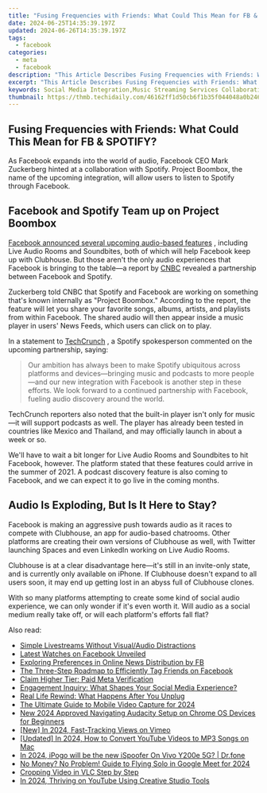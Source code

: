 ```yaml
---
title: "Fusing Frequencies with Friends: What Could This Mean for FB & SPOTIFY?"
date: 2024-06-25T14:35:39.197Z
updated: 2024-06-26T14:35:39.197Z
tags:
  - facebook
categories:
  - meta
  - facebook
description: "This Article Describes Fusing Frequencies with Friends: What Could This Mean for FB & SPOTIFY?"
excerpt: "This Article Describes Fusing Frequencies with Friends: What Could This Mean for FB & SPOTIFY?"
keywords: Social Media Integration,Music Streaming Services Collaboration,User-Generated Content (UGC) and Playlists,Cross-Platform Branding Strategies,Music Personalization Technologies,Digital Audio Experiences and Social Networking,Data-Driven Music Recommendations
thumbnail: https://thmb.techidaily.com/46162ff1d50cb6f1b35f044048a0b2464ebecd738e59505ca40bf7c4a2c48673.png
---
```


## Fusing Frequencies with Friends: What Could This Mean for FB & SPOTIFY?

 As Facebook expands into the world of audio, Facebook CEO Mark Zuckerberg hinted at a collaboration with Spotify. Project Boombox, the name of the upcoming integration, will allow users to listen to Spotify through Facebook.

## Facebook and Spotify Team up on Project Boombox

[Facebook announced several upcoming audio-based features](https://www.makeuseof.com/facebook-introduces-social-audio-features-compete-clubhouse/) , including Live Audio Rooms and Soundbites, both of which will help Facebook keep up with Clubhouse. But those aren't the only audio experiences that Facebook is bringing to the table—a report by [CNBC](https://www.cnbc.com/2021/04/19/mark-zuckerberg-announces-facebook-is-working-on-a-clubhouse-clone.html) revealed a partnership between Facebook and Spotify.

 Zuckerberg told CNBC that Spotify and Facebook are working on something that's known internally as "Project Boombox." According to the report, the feature will let you share your favorite songs, albums, artists, and playlists from within Facebook. The shared audio will then appear inside a music player in users' News Feeds, which users can click on to play.

 In a statement to [TechCrunch](https://techcrunch.com/2021/04/19/facebook-invests-in-audio-with-short-form-soundbites-feature-podcast-support-and-a-clubhouse-clone/) , a Spotify spokesperson commented on the upcoming partnership, saying:

> Our ambition has always been to make Spotify ubiquitous across platforms and devices—bringing music and podcasts to more people—and our new integration with Facebook is another step in these efforts. We look forward to a continued partnership with Facebook, fueling audio discovery around the world.

 TechCrunch reporters also noted that the built-in player isn't only for music—it will support podcasts as well. The player has already been tested in countries like Mexico and Thailand, and may officially launch in about a week or so.

 We'll have to wait a bit longer for Live Audio Rooms and Soundbites to hit Facebook, however. The platform stated that these features could arrive in the summer of 2021\. A podcast discovery feature is also coming to Facebook, and we can expect it to go live in the coming months.

## Audio Is Exploding, But Is It Here to Stay?

 Facebook is making an aggressive push towards audio as it races to compete with Clubhouse, an app for audio-based chatrooms. Other platforms are creating their own versions of Clubhouse as well, with Twitter launching Spaces and even LinkedIn working on Live Audio Rooms.

 Clubhouse is at a clear disadvantage here—it's still in an invite-only state, and is currently only available on iPhone. If Clubhouse doesn't expand to all users soon, it may end up getting lost in an abyss full of Clubhouse clones.

 With so many platforms attempting to create some kind of social audio experience, we can only wonder if it's even worth it. Will audio as a social medium really take off, or will each platform's efforts fall flat?


<ins class="adsbygoogle"
     style="display:block"
     data-ad-format="autorelaxed"
     data-ad-client="ca-pub-7571918770474297"
     data-ad-slot="1223367746"></ins>



<ins class="adsbygoogle"
     style="display:block"
     data-ad-client="ca-pub-7571918770474297"
     data-ad-slot="8358498916"
     data-ad-format="auto"
     data-full-width-responsive="true"></ins>

<span class="atpl-alsoreadstyle">Also read:</span>
<div><ul>
<li><a href="https://facebook.techidaily.com/simple-livestreams-without-visualaudio-distractions/"><u>Simple Livestreams Without Visual/Audio Distractions</u></a></li>
<li><a href="https://facebook.techidaily.com/latest-watches-on-facebook-unveiled/"><u>Latest Watches on Facebook Unveiled</u></a></li>
<li><a href="https://facebook.techidaily.com/exploring-preferences-in-online-news-distribution-by-fb/"><u>Exploring Preferences in Online News Distribution by FB</u></a></li>
<li><a href="https://facebook.techidaily.com/the-three-step-roadmap-to-efficiently-tag-friends-on-facebook/"><u>The Three-Step Roadmap to Efficiently Tag Friends on Facebook</u></a></li>
<li><a href="https://facebook.techidaily.com/claim-higher-tier-paid-meta-verification/"><u>Claim Higher Tier: Paid Meta Verification</u></a></li>
<li><a href="https://facebook.techidaily.com/engagement-inquiry-what-shapes-your-social-media-experience/"><u>Engagement Inquiry: What Shapes Your Social Media Experience?</u></a></li>
<li><a href="https://facebook.techidaily.com/real-life-rewind-what-happens-after-you-unplug/"><u>Real Life Rewind: What Happens After You Unplug</u></a></li>
<li><a href="https://snapchat-videos.techidaily.com/the-ultimate-guide-to-mobile-video-capture-for-2024/"><u>The Ultimate Guide to Mobile Video Capture for 2024</u></a></li>
<li><a href="https://sound-optimizing.techidaily.com/new-2024-approved-navigating-audacity-setup-on-chrome-os-devices-for-beginners/"><u>New 2024 Approved Navigating Audacity Setup on Chrome OS Devices for Beginners</u></a></li>
<li><a href="https://vimeo-videos.techidaily.com/new-in-2024-fast-tracking-views-on-vimeo/"><u>[New] In 2024, Fast-Tracking Views on Vimeo</u></a></li>
<li><a href="https://eaxpv-info.techidaily.com/updated-in-2024-how-to-convert-youtube-videos-to-mp3-songs-on-mac/"><u>[Updated] In 2024, How to Convert YouTube Videos to MP3 Songs on Mac</u></a></li>
<li><a href="https://change-location.techidaily.com/in-2024-ipogo-will-be-the-new-ispoofer-on-vivo-y200e-5g-drfone-by-drfone-virtual-android/"><u>In 2024, iPogo will be the new iSpoofer On Vivo Y200e 5G? | Dr.fone</u></a></li>
<li><a href="https://screen-mirroring-recording.techidaily.com/no-money-no-problem-guide-to-flying-solo-in-google-meet-for-2024/"><u>No Money? No Problem! Guide to Flying Solo in Google Meet for 2024</u></a></li>
<li><a href="https://ai-editing-video.techidaily.com/cropping-video-in-vlc-step-by-step/"><u>Cropping Video in VLC Step by Step</u></a></li>
<li><a href="https://youtube-stream.techidaily.com/in-2024-thriving-on-youtube-using-creative-studio-tools/"><u>In 2024, Thriving on YouTube Using Creative Studio Tools</u></a></li>
</ul></div>
